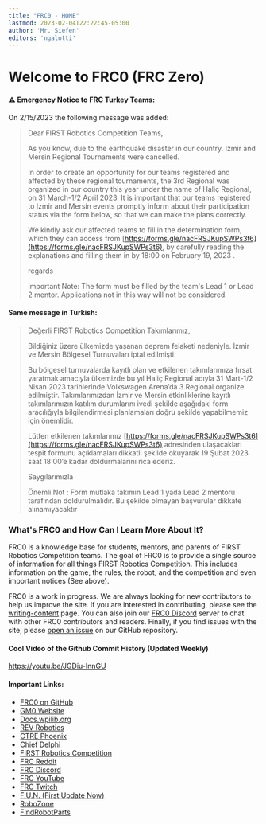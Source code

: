 ```yaml
---
title: "FRC0 - HOME"
lastmod: 2023-02-04T22:22:45-05:00
author: 'Mr. Siefen'
editors: 'ngalotti'
---
```


# Welcome to FRC0 (FRC Zero)

#### &#x26A0; Emergency Notice to FRC Turkey Teams:
On 2/15/2023 the following message was added:
>​​Dear FIRST Robotics Competition Teams,
>
>As you know, due to the earthquake disaster in our country. Izmir and Mersin Regional Tournaments were cancelled.
>
>In order to create an opportunity for our teams registered and affected by these regional tournaments, the 3rd Regional was organized in our country this year under the name of Haliç Regional, on 31 March-1/2 April 2023.
>It is important that our teams registered to Izmir and Mersin events promptly inform about their participation status via the form below, so that we can make the plans correctly.
>
>We kindly ask our affected teams to fill in the determination form, which they can access from [https://forms.gle/nacFRSJKupSWPs3t6](https://forms.gle/nacFRSJKupSWPs3t6), by carefully reading the explanations and filling them in by 18:00 on February 19, 2023 .
>
>regards
>
>Important Note: The form must be filled by the team's Lead 1 or Lead 2 mentor. Applications not in this way will not be considered.

#### Same message in Turkish:
>Değerli FIRST Robotics Competition Takımlarımız,
>
>Bildiğiniz üzere ülkemizde yaşanan deprem felaketi nedeniyle. İzmir ve Mersin Bölgesel Turnuvaları iptal edilmişti.
>
>Bu bölgesel turnuvalarda kayıtlı olan ve etkilenen takımlarımıza fırsat yaratmak amacıyla ülkemizde bu yıl Haliç Regional adıyla 31 Mart-1/2 Nisan 2023 tarihlerinde Volkswagen Arena’da 3.Regional organize edilmiştir.
>Takımlarımızdan İzmir ve Mersin etkinliklerine kayıtlı takımlarımızın katılım durumlarını ivedi şekilde aşağıdaki form aracılığıyla bilgilendirmesi planlamaları doğru şekilde yapabilmemiz için önemlidir.
>
>Lütfen etkilenen takımlarımız [https://forms.gle/nacFRSJKupSWPs3t6](https://forms.gle/nacFRSJKupSWPs3t6) adresinden ulaşacakları tespit formunu açıklamaları dikkatli şekilde okuyarak 19 Şubat 2023 saat 18:00’e kadar doldurmalarını rica ederiz.
>
>Saygılarımızla
>
>Önemli Not : Form mutlaka takımın Lead 1 yada Lead 2 mentoru tarafından doldurulmalıdır. Bu şekilde olmayan başvurular dikkate alınamıyacaktır

### What's FRC0 and How Can I Learn More About It?

FRC0 is a knowledge base for students, mentors, and parents of FIRST Robotics Competition teams.  The goal of FRC0 is to provide a single source of information for all things FIRST Robotics Competition.  This includes information on the game, the rules, the robot, and the competition and even important notices (See above). 

FRC0 is a work in progress.  We are always looking for new contributors to help us improve the site.  If you are interested in contributing, please see the [writing-content](/about/writing-content) page. You can also join our [FRC0 Discord](https://discord.gg/Ja2WFKCjEK) server to chat with other FRC0 contributors and readers. Finally, if you find issues with the site, please [open an issue](https://github.com/frc0/frc0site/issues/new/choose) on our GitHub repository.

#### Cool Video of the Github Commit History (Updated Weekly)

https://youtu.be/JGDiu-InnGU

#### Important Links:

- [FRC0 on GitHub](https://github.com/frc0/frc0site)
- [GM0 Website](https://gm0.org)
- [Docs.wpilib.org](https://docs.wpilib.org/en/stable/)
- [REV Robotics](https://docs.revrobotics.com/docs/rev-ion)
- [CTRE Phoenix](https://phoenix-documentation.readthedocs.io/en/latest/)
- [Chief Delphi](https://www.chiefdelphi.com/)
- [FIRST Robotics Competition](https://www.firstinspires.org/robotics/frc)
- [FRC Reddit](https://www.reddit.com/r/FRC/)
- [FRC Discord](https://discord.gg/frc)
- [FRC YouTube](https://www.youtube.com/@FIRSTRoboticsCompetition)
- [FRC Twitch](https://www.twitch.tv/firstinspires)
- [F.U.N. (First Update Now)](https://www.youtube.com/firstupdatesnow)
- [RoboZone](https://www.youtube.com/c/RoboZoneTV)
- [FindRobotParts](https://www.findrobotparts.com/)
